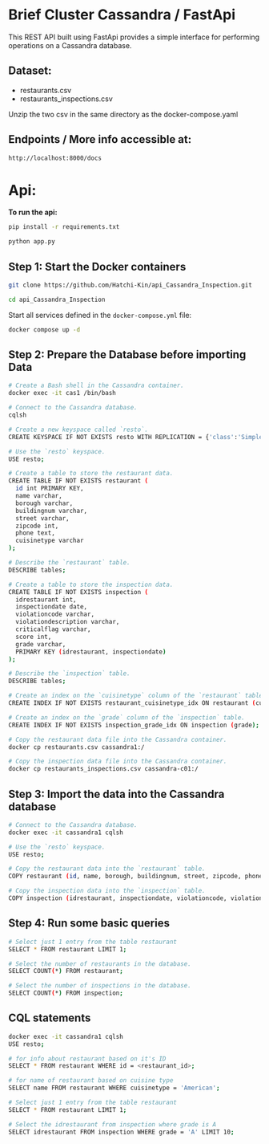 # Brief Cluster Cassandra / FastApi

This REST API built using FastApi provides a simple interface for performing operations on a Cassandra database.

## Dataset:

* restaurants.csv
* restaurants_inspections.csv

Unzip the two csv in the same directory as the docker-compose.yaml

## Endpoints / More info accessible at:

```bash
http://localhost:8000/docs
```

# Api:

**To run the api:**

```bash
pip install -r requirements.txt
```

```bash
python app.py
```

## Step 1: Start the Docker containers

```bash
git clone https://github.com/Hatchi-Kin/api_Cassandra_Inspection.git
```

```bash
cd api_Cassandra_Inspection
```

Start all services defined in the `docker-compose.yml` file:

```bash
docker compose up -d
```

## Step 2: Prepare the Database before importing Data

```bash
# Create a Bash shell in the Cassandra container.
docker exec -it cas1 /bin/bash

# Connect to the Cassandra database.
cqlsh

# Create a new keyspace called `resto`.
CREATE KEYSPACE IF NOT EXISTS resto WITH REPLICATION = {'class':'SimpleStrategy', 'replication_factor': 2};

# Use the `resto` keyspace.
USE resto;

# Create a table to store the restaurant data.
CREATE TABLE IF NOT EXISTS restaurant (
  id int PRIMARY KEY,
  name varchar,
  borough varchar,
  buildingnum varchar,
  street varchar,
  zipcode int,
  phone text,
  cuisinetype varchar
);

# Describe the `restaurant` table.
DESCRIBE tables;

# Create a table to store the inspection data.
CREATE TABLE IF NOT EXISTS inspection (
  idrestaurant int,
  inspectiondate date,
  violationcode varchar,
  violationdescription varchar,
  criticalflag varchar,
  score int,
  grade varchar,
  PRIMARY KEY (idrestaurant, inspectiondate)
);

# Describe the `inspection` table.
DESCRIBE tables;

# Create an index on the `cuisinetype` column of the `restaurant` table.
CREATE INDEX IF NOT EXISTS restaurant_cuisinetype_idx ON restaurant (cuisinetype);

# Create an index on the `grade` column of the `inspection` table.
CREATE INDEX IF NOT EXISTS inspection_grade_idx ON inspection (grade);

# Copy the restaurant data file into the Cassandra container.
docker cp restaurants.csv cassandra1:/

# Copy the inspection data file into the Cassandra container.
docker cp restaurants_inspections.csv cassandra-c01:/
```

## Step 3: Import the data into the Cassandra database

```bash
# Connect to the Cassandra database.
docker exec -it cassandra1 cqlsh

# Use the `resto` keyspace.
USE resto;

# Copy the restaurant data into the `restaurant` table.
COPY restaurant (id, name, borough, buildingnum, street, zipcode, phone, cuisinetype) FROM '/restaurants.csv' WITH DELIMITER=',';

# Copy the inspection data into the `inspection` table.
COPY inspection (idrestaurant, inspectiondate, violationcode, violationdescription, criticalflag, score, grade) FROM '/restaurants_inspections.csv' WITH DELIMITER=',';
```

## Step 4: Run some basic queries

```bash
# Select just 1 entry from the table restaurant
SELECT * FROM restaurant LIMIT 1;

# Select the number of restaurants in the database.
SELECT COUNT(*) FROM restaurant;

# Select the number of inspections in the database.
SELECT COUNT(*) FROM inspection;
```

## CQL statements

```bash
docker exec -it cassandra1 cqlsh
USE resto;

# for info about restaurant based on it's ID
SELECT * FROM restaurant WHERE id = <restaurant_id>;

# for name of restaurant based on cuisine type
SELECT name FROM restaurant WHERE cuisinetype = 'American';

# Select just 1 entry from the table restaurant
SELECT * FROM restaurant LIMIT 1;

# Select the idrestaurant from inspection where grade is A
SELECT idrestaurant FROM inspection WHERE grade = 'A' LIMIT 10;
```
